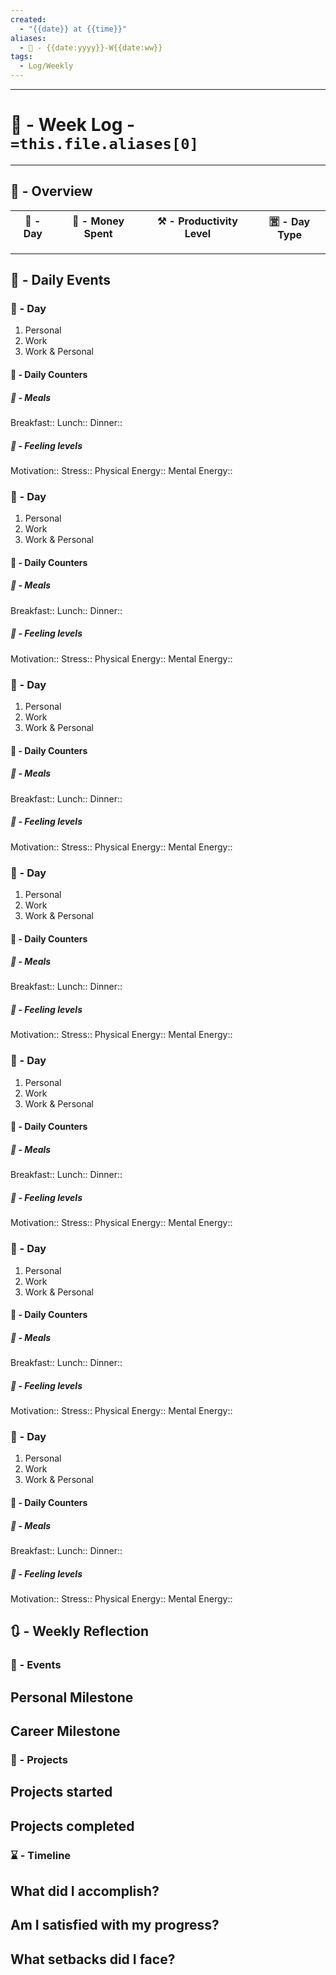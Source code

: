```yaml
---
created:
  - "{{date}} at {{time}}"
aliases:
  - 📆 - {{date:yyyy}}-W{{date:ww}}
tags:
  - Log/Weekly
---
```

---
# 📅 - Week Log - `=this.file.aliases[0]`
---
## 🌌 - Overview

| 📆 - Day | 💸 - Money Spent | ⚒ - Productivity Level | 🈺 - Day Type | 
| -------- | ---------------- | ---------------------- | ------------- |

---
## 📆 - Daily Events

### 🔰 - Day 
1. Personal
2. Work
3. Work & Personal
#### 🎯 - Daily Counters

##### 🍜 - Meals
Breakfast:: 
Lunch::
Dinner::
##### 🌟 - Feeling levels
Motivation::
Stress::
Physical Energy::
Mental Energy::
### 🔰 - Day 
1. Personal
2. Work
3. Work & Personal
#### 🎯 - Daily Counters

##### 🍜 - Meals
Breakfast:: 
Lunch::
Dinner::
##### 🌟 - Feeling levels
Motivation::
Stress::
Physical Energy::
Mental Energy::
### 🔰 - Day 
1. Personal
2. Work
3. Work & Personal
#### 🎯 - Daily Counters

##### 🍜 - Meals
Breakfast:: 
Lunch::
Dinner::
##### 🌟 - Feeling levels
Motivation::
Stress::
Physical Energy::
Mental Energy::
### 🔰 - Day 
1. Personal
2. Work
3. Work & Personal
#### 🎯 - Daily Counters

##### 🍜 - Meals
Breakfast:: 
Lunch::
Dinner::
##### 🌟 - Feeling levels
Motivation::
Stress::
Physical Energy::
Mental Energy::
### 🔰 - Day 
1. Personal
2. Work
3. Work & Personal
#### 🎯 - Daily Counters

##### 🍜 - Meals
Breakfast:: 
Lunch::
Dinner::
##### 🌟 - Feeling levels
Motivation::
Stress::
Physical Energy::
Mental Energy::
### 🔰 - Day 
1. Personal
2. Work
3. Work & Personal
#### 🎯 - Daily Counters

##### 🍜 - Meals
Breakfast:: 
Lunch::
Dinner::
##### 🌟 - Feeling levels
Motivation::
Stress::
Physical Energy::
Mental Energy::
### 🔰 - Day 
1. Personal
2. Work
3. Work & Personal
#### 🎯 - Daily Counters

##### 🍜 - Meals
Breakfast:: 
Lunch::
Dinner::
##### 🌟 - Feeling levels
Motivation::
Stress::
Physical Energy::
Mental Energy::

## 🔃 - Weekly Reflection

### 📜 - Events
**Personal Milestone**
- 
**Career Milestone**
- 
### 🧾 - Projects
**Projects started**
- 
**Projects completed**
- 
### ⌛ - Timeline
**What did I accomplish?**
- 
**Am I satisfied with my progress?**
- 
**What setbacks did I face?**
- 